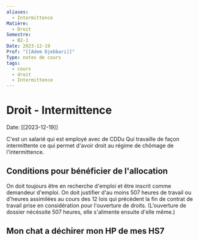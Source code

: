 ```yaml
---
aliases:
  - Intermittence
Matière:
  - Droit
Semestre:
  - B2-1
Date: 2023-12-19
Prof: "[[Adem Djebbari]]"
Type: notes de cours
tags:
  - cours
  - droit
  - Intermittence
---
```

# Droit - Intermittence
Date: [[2023-12-19]] 

C'est un salarié qui est employé avec de CDDu
Qui travaille de façon intermittente ce qui permet d'avoir droit au régime de chômage de l'intermittence. 
## Conditions pour bénéficier de l'allocation
On doit toujours être en recherche d'emploi et être inscrit comme demandeur d'emploi. 
On doit justifier d'au moins 507 heures de travail ou d'heures assimilées au cours des 12 lois qui précèdent la fin de contrat de travail prise en considération pour l'ouverture de droits. (L'ouverture de dossier nécéssite 507 heures, elle s'alimente ensuite d'elle même.)

## Mon chat a déchirer mon HP de mes HS7